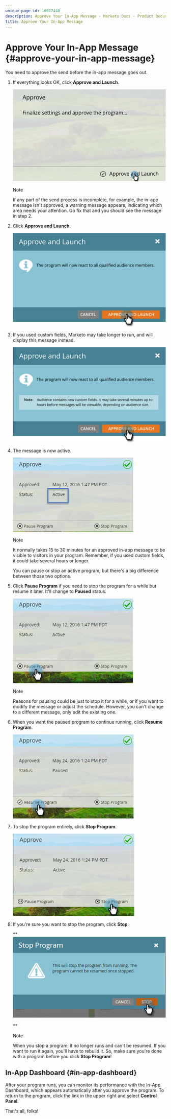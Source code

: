 ```yaml
---
unique-page-id: 10617440
description: Approve Your In-App Message - Marketo Docs - Product Documentation
title: Approve Your In-App Message
---
```


# Approve Your In-App Message {#approve-your-in-app-message}

You need to approve the send before the in-app message goes out.

1. If everything looks OK, click **Approve and Launch**.

   ![](assets/pasted-image-at-2016-05-31-02-08-pm-281-29.png)

   >[!NOTE]
   >
   >If any part of the send process is incomplete, for example, the in-app message isn't approved, a warning message appears, indicating which area needs your attention. Go fix that and you should see the message in step 2.

1. Click **Approve and Launch**.

   ![](assets/pasted-image-at-2016-05-31-02-08-pm.png)

1. If you used custom fields, Marketo may take longer to run, and will display this message instead.

   ![](assets/pasted-image-at-2016-05-31-02-09-pm.png)

1. The message is now active.

   ![](assets/image2016-5-12-13-3a49-3a5.png)

   >[!NOTE]
   >
   >It normally takes 15 to 30 minutes for an approved in-app message to be visible to visitors in your program. Remember, if you used custom fields, it could take several hours or longer.

   You can pause or stop an active program, but there's a big difference between those two options.

1. Click **Pause Program** if you need to stop the program for a while but resume it later. It'll change to **Paused** status.

   ![](assets/image2016-5-12-13-3a50-3a26.png)

   >[!NOTE]
   >
   >Reasons for pausing could be just to stop it for a while, or if you want to modify the message or adjust the schedule. However, you can't change to a different message, only edit the existing one.

1. When you want the paused program to continue running, click **Resume** **Program**.

   ![](assets/image2016-5-24-13-3a26-3a43.png)

1. To stop the program entirely, click **Stop Program**.

   ![](assets/image2016-5-24-13-3a29-3a35.png)

1. If you're sure you want to stop the program, click **Stop**.

   ** ![](assets/image2016-5-24-13-3a31-3a22.png)

   **

   >[!NOTE]
   >
   >When you stop a program, it no longer runs and can't be resumed. If you want to run it again, you'll have to rebuild it. So, make sure you're done with a program before you click **Stop Program**!

## In-App Dashboard {#in-app-dashboard}

   After your program runs, you can monitor its performance with the In-App Dashboard, which appears automatically after you approve the program. To return to the program, click the link in the upper right and select **Control Panel**.

   That's all, folks!

